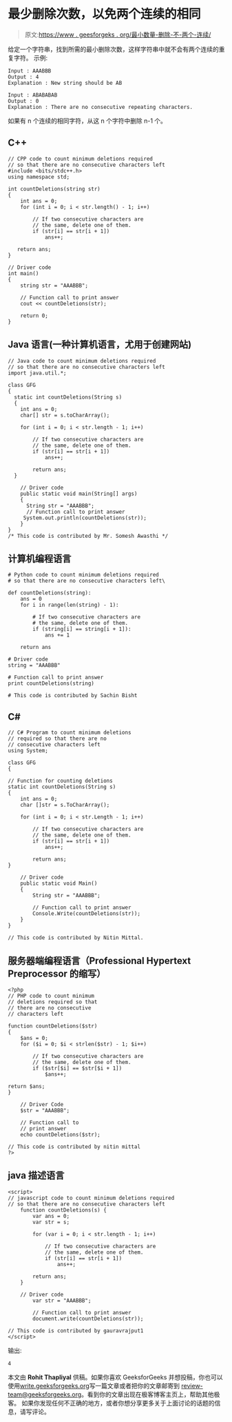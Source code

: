 # 最少删除次数，以免两个连续的相同

> 原文:[https://www . geesforgeks . org/最小数量-删除-不-两个-连续/](https://www.geeksforgeeks.org/minimum-number-deletions-no-two-consecutive/)

给定一个字符串，找到所需的最小删除次数，这样字符串中就不会有两个连续的重复字符。
示例:

```
Input : AAABBB
Output : 4
Explanation : New string should be AB

Input : ABABABAB
Output : 0
Explanation : There are no consecutive repeating characters.
```

如果有 n 个连续的相同字符，从这 n 个字符中删除 n-1 个。

## C++

```
// CPP code to count minimum deletions required
// so that there are no consecutive characters left
#include <bits/stdc++.h>
using namespace std;

int countDeletions(string str)
{
    int ans = 0;
    for (int i = 0; i < str.length() - 1; i++)

        // If two consecutive characters are
        // the same, delete one of them.
        if (str[i] == str[i + 1])
            ans++;

   return ans;
}

// Driver code
int main()
{
    string str = "AAABBB";

    // Function call to print answer
    cout << countDeletions(str);

    return 0;
}
```

## Java 语言(一种计算机语言，尤用于创建网站)

```
// Java code to count minimum deletions required
// so that there are no consecutive characters left
import java.util.*;

class GFG
{
  static int countDeletions(String s)
  {
    int ans = 0;
    char[] str = s.toCharArray();

    for (int i = 0; i < str.length - 1; i++)

        // If two consecutive characters are
        // the same, delete one of them.
        if (str[i] == str[i + 1])
            ans++;           

        return ans;
  }

    // Driver code
    public static void main(String[] args)
    {
      String str = "AAABBB";
      // Function call to print answer
     System.out.println(countDeletions(str));
    }
}
/* This code is contributed by Mr. Somesh Awasthi */
```

## 计算机编程语言

```
# Python code to count minimum deletions required
# so that there are no consecutive characters left\

def countDeletions(string):
    ans = 0
    for i in range(len(string) - 1):

        # If two consecutive characters are
        # the same, delete one of them.
        if (string[i] == string[i + 1]):
            ans += 1

    return ans

# Driver code
string = "AAABBB"

# Function call to print answer
print countDeletions(string)

# This code is contributed by Sachin Bisht
```

## C#

```
// C# Program to count minimum deletions
// required so that there are no
// consecutive characters left
using System;

class GFG
{

// Function for counting deletions   
static int countDeletions(String s)
{
    int ans = 0;
    char []str = s.ToCharArray();

    for (int i = 0; i < str.Length - 1; i++)

        // If two consecutive characters are
        // the same, delete one of them.
        if (str[i] == str[i + 1])
            ans++;        

        return ans;
}

    // Driver code
    public static void Main()
    {
        String str = "AAABBB";

        // Function call to print answer
        Console.Write(countDeletions(str));
    }
}

// This code is contributed by Nitin Mittal.
```

## 服务器端编程语言（Professional Hypertext Preprocessor 的缩写）

```
<?php
// PHP code to count minimum
// deletions required so that
// there are no consecutive
// characters left

function countDeletions($str)
{
    $ans = 0;
    for ($i = 0; $i < strlen($str) - 1; $i++)

        // If two consecutive characters are
        // the same, delete one of them.
        if ($str[$i] == $str[$i + 1])
            $ans++;

return $ans;
}

    // Driver Code
    $str = "AAABBB";

    // Function call to
    // print answer
    echo countDeletions($str);

// This code is contributed by nitin mittal
?>
```

## java 描述语言

```
<script>
// javascript code to count minimum deletions required
// so that there are no consecutive characters left
    function countDeletions(s) {
        var ans = 0;
        var str = s;

        for (var i = 0; i < str.length - 1; i++)

            // If two consecutive characters are
            // the same, delete one of them.
            if (str[i] == str[i + 1])
                ans++;

        return ans;
    }

    // Driver code
        var str = "AAABBB";

        // Function call to print answer
        document.write(countDeletions(str));

// This code is contributed by gauravrajput1
</script>
```

输出:

```
4
```

本文由 **Rohit Thapliyal** 供稿。如果你喜欢 GeeksforGeeks 并想投稿，你也可以使用[write.geeksforgeeks.org](http://www.write.geeksforgeeks.org)写一篇文章或者把你的文章邮寄到 review-team@geeksforgeeks.org。看到你的文章出现在极客博客主页上，帮助其他极客。
如果你发现任何不正确的地方，或者你想分享更多关于上面讨论的话题的信息，请写评论。